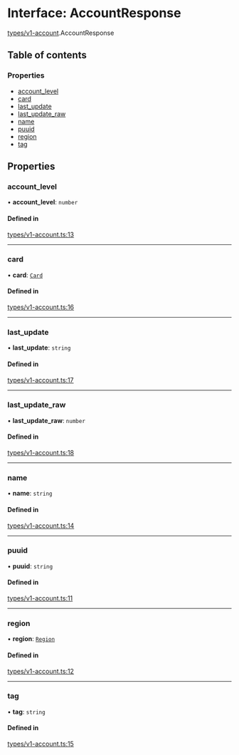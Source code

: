 # Interface: AccountResponse

[types/v1-account](../modules/types_v1_account.md).AccountResponse

## Table of contents

### Properties

- [account\_level](types_v1_account.AccountResponse.md#account_level)
- [card](types_v1_account.AccountResponse.md#card)
- [last\_update](types_v1_account.AccountResponse.md#last_update)
- [last\_update\_raw](types_v1_account.AccountResponse.md#last_update_raw)
- [name](types_v1_account.AccountResponse.md#name)
- [puuid](types_v1_account.AccountResponse.md#puuid)
- [region](types_v1_account.AccountResponse.md#region)
- [tag](types_v1_account.AccountResponse.md#tag)

## Properties

### account\_level

• **account\_level**: `number`

#### Defined in

[types/v1-account.ts:13](https://github.com/jameslinimk/unofficial-valorant-api/blob/1ba0fed/package/src/types/v1-account.ts#L13)

___

### card

• **card**: [`Card`](types_v1_account.Card.md)

#### Defined in

[types/v1-account.ts:16](https://github.com/jameslinimk/unofficial-valorant-api/blob/1ba0fed/package/src/types/v1-account.ts#L16)

___

### last\_update

• **last\_update**: `string`

#### Defined in

[types/v1-account.ts:17](https://github.com/jameslinimk/unofficial-valorant-api/blob/1ba0fed/package/src/types/v1-account.ts#L17)

___

### last\_update\_raw

• **last\_update\_raw**: `number`

#### Defined in

[types/v1-account.ts:18](https://github.com/jameslinimk/unofficial-valorant-api/blob/1ba0fed/package/src/types/v1-account.ts#L18)

___

### name

• **name**: `string`

#### Defined in

[types/v1-account.ts:14](https://github.com/jameslinimk/unofficial-valorant-api/blob/1ba0fed/package/src/types/v1-account.ts#L14)

___

### puuid

• **puuid**: `string`

#### Defined in

[types/v1-account.ts:11](https://github.com/jameslinimk/unofficial-valorant-api/blob/1ba0fed/package/src/types/v1-account.ts#L11)

___

### region

• **region**: [`Region`](../modules/types_general.md#region)

#### Defined in

[types/v1-account.ts:12](https://github.com/jameslinimk/unofficial-valorant-api/blob/1ba0fed/package/src/types/v1-account.ts#L12)

___

### tag

• **tag**: `string`

#### Defined in

[types/v1-account.ts:15](https://github.com/jameslinimk/unofficial-valorant-api/blob/1ba0fed/package/src/types/v1-account.ts#L15)
